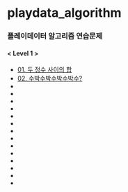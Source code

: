 # playdata_algorithm

### 플레이데이터 알고리즘 연습문제

#### < Level 1 >

* [01. 두 정수 사이의 합](https://programmers.co.kr/learn/courses/30/lessons/12912)
* [02. 수박수박수박수박수?](https://programmers.co.kr/learn/courses/30/lessons/12922)
*
*
*
*
*
*
*
*
*
*
*
*
*
*
